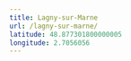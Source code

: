 ```yaml
---
title: Lagny-sur-Marne
url: /lagny-sur-marne/
latitude: 48.877301800000005
longitude: 2.7056056
---
```

